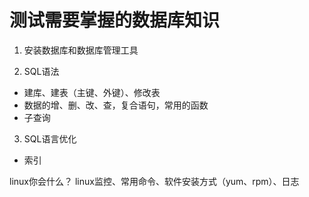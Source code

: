 # 测试需要掌握的数据库知识

1. 安装数据库和数据库管理工具

2. SQL语法

- 建库、建表（主键、外键）、修改表
- 数据的增、删、改、查，复合语句，常用的函数
- 子查询

3. SQL语言优化

- 索引

linux你会什么？
linux监控、常用命令、软件安装方式（yum、rpm）、日志